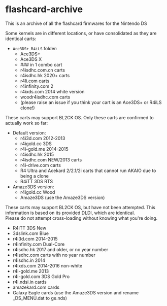 # flashcard-archive
This is an archive of all the flashcard firmwares for the Nintendo DS

Some kernels are in different locations, or have consolidated as they are identical carts:

- `Ace3DS+_R4iLS` folder:
  - Ace3DS+
  - Ace3DS X
  - \### in 1 combo cart
  - r4isdhc.com.cn carts
  - r4isdhc.hk 2020+ carts
  - r4li.com carts
  - r4infinity.com 2
  - r4ixds.com 2014 white version
  - woodr4isdhc.com carts
  - (please raise an issue if you think your cart is an Ace3DS+ or R4iLS clone!)

These carts may support BL2CK OS. Only these carts are confirmed to actually work so far:
- Default version:
  - r4i3d.com 2012-2013
  - r4igold.cc 3DS
  - r4i-gold.me 2014-2015
  - r4isdhc.hk 2015
  - r4isdhc.com NEW/2013 carts
  - r4i-drive.com carts
  - R4 Ultra and Acekard 2/2.1/2i carts that cannot run AKAIO due to being a clone
  - R4iTT 3DS RTS
- Amaze3DS version:
  - r4igold.cc Wood 
  - Amaze3DS (use the Amaze3DS version)

These carts may support BL2CK OS, but have not been attempted. This information is based on its provided DLDI, which are identical.  
Please do not attempt cross-loading without knowing what you're doing.
- R4iTT 3DS New
- 3dslink.com Blue
- r4i3d.com 2014-2015
- r4infinity.com Dual-Core
- r4isdhc.hk 2017 and older, or no year number
- r4isdhc.com carts with no year number
- r4isdhc.in 2014
- r4ixds.com 2014-2016 non-white
- r4i-gold.me 2013
- r4i-gold.com 3DS Gold Pro
- r4i.ndsi.in cards
- amazekard.com cards
- Galaxy Eagle cards (use the Amaze3DS version and rename _DS_MENU.dat to ge.nds)
